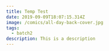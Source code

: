 ```yaml
---
title: Temp Test
date: 2019-09-09T18:07:15.314Z
image: /comics/all-day-back-cover.jpg
tags:
  - batch2
description: This is a description
---
```


